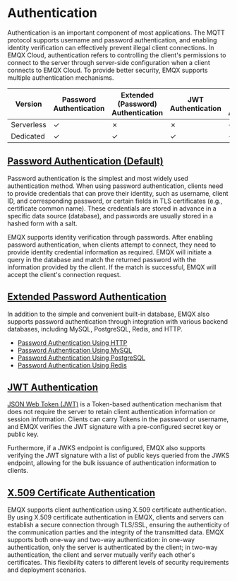 # Authentication

Authentication is an important component of most applications. The MQTT protocol supports username and password authentication, and enabling identity verification can effectively prevent illegal client connections. In EMQX Cloud, authentication refers to controlling the client's permissions to connect to the server through server-side configuration when a client connects to EMQX Cloud. To provide better security, EMQX supports multiple authentication mechanisms.

| **Version** | **Password Authentication** | **Extended (Password) Authentication** | **JWT Authentication** | **X.509 Certificate Authentication** |
| ----------- | --------------------------- | -------------------------------------- | ---------------------- | ------------------------------------ |
| Serverless  | ✓                           | ✗                                      | ✗                      | ✓                                    |
| Dedicated   | ✓                           | ✓                                      | ✓                      | ✓                                    |

## [Password Authentication (Default)](./default_auth.md)

Password authentication is the simplest and most widely used authentication method. When using password authentication, clients need to provide credentials that can prove their identity, such as username, client ID, and corresponding password, or certain fields in TLS certificates (e.g., certificate common name). These credentials are stored in advance in a specific data source (database), and passwords are usually stored in a hashed form with a salt.

EMQX supports identity verification through passwords. After enabling password authentication, when clients attempt to connect, they need to provide identity credential information as required. EMQX will initiate a query in the database and match the returned password with the information provided by the client. If the match is successful, EMQX will accept the client's connection request.

## [Extended Password Authentication](./custom_auth.md)

In addition to the simple and convenient built-in database, EMQX also supports password authentication through integration with various backend databases, including MySQL, PostgreSQL, Redis, and HTTP.

- [Password Authentication Using HTTP](./http_auth.md)
- [Password Authentication Using MySQL](./mysql_auth.md)
- [Password Authentication Using PostgreSQL](./pgsql_auth.md)
- [Password Authentication Using Redis](./redis_auth.md)

## [JWT Authentication](./jwt_auth.md)

[JSON Web Token (JWT)](https://jwt.io/) is a Token-based authentication mechanism that does not require the server to retain client authentication information or session information. Clients can carry Tokens in the password or username, and EMQX verifies the JWT signature with a pre-configured secret key or public key.

Furthermore, if a JWKS endpoint is configured, EMQX also supports verifying the JWT signature with a list of public keys queried from the JWKS endpoint, allowing for the bulk issuance of authentication information to clients.

## [X.509 Certificate Authentication](./tls_ssl.md)

EMQX supports client authentication using X.509 certificate authentication. By using X.509 certificate authentication in EMQX, clients and servers can establish a secure connection through TLS/SSL, ensuring the authenticity of the communication parties and the integrity of the transmitted data. EMQX supports both one-way and two-way authentication: in one-way authentication, only the server is authenticated by the client; in two-way authentication, the client and server mutually verify each other's certificates. This flexibility caters to different levels of security requirements and deployment scenarios.
